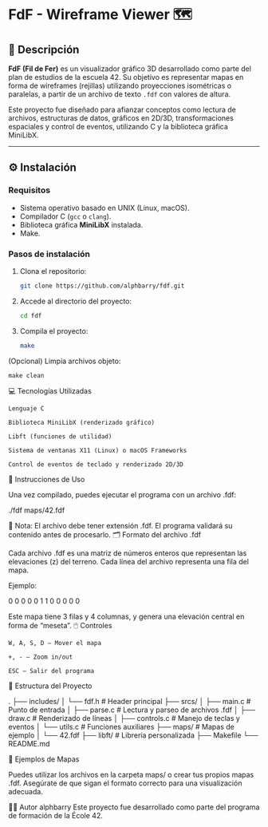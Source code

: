 # FdF - Wireframe Viewer 🗺️

## 🧠 Descripción

**FdF (Fil de Fer)** es un visualizador gráfico 3D desarrollado como parte del plan de estudios de la escuela 42. Su objetivo es representar mapas en forma de wireframes (rejillas) utilizando proyecciones isométricas o paralelas, a partir de un archivo de texto `.fdf` con valores de altura.

Este proyecto fue diseñado para afianzar conceptos como lectura de archivos, estructuras de datos, gráficos en 2D/3D, transformaciones espaciales y control de eventos, utilizando C y la biblioteca gráfica MiniLibX.

---

## ⚙️ Instalación

### Requisitos

- Sistema operativo basado en UNIX (Linux, macOS).
- Compilador C (`gcc` o `clang`).
- Biblioteca gráfica **MiniLibX** instalada.
- Make.

### Pasos de instalación

1. Clona el repositorio:
   ```bash
   git clone https://github.com/alphbarry/fdf.git

2. Accede al directorio del proyecto:
   ```bash
   cd fdf

3. Compila el proyecto:
   ```bash
   make

(Opcional) Limpia archivos objeto:

    make clean

💻 Tecnologías Utilizadas

    Lenguaje C

    Biblioteca MiniLibX (renderizado gráfico)

    Libft (funciones de utilidad)

    Sistema de ventanas X11 (Linux) o macOS Frameworks

    Control de eventos de teclado y renderizado 2D/3D

🚀 Instrucciones de Uso

Una vez compilado, puedes ejecutar el programa con un archivo .fdf:

./fdf maps/42.fdf

🔺 Nota: El archivo debe tener extensión .fdf. El programa validará su contenido antes de procesarlo.
🗂️ Formato del archivo .fdf

Cada archivo .fdf es una matriz de números enteros que representan las elevaciones (z) del terreno. Cada línea del archivo representa una fila del mapa.

Ejemplo:

0 0 0 0
0 1 1 0
0 0 0 0

Este mapa tiene 3 filas y 4 columnas, y genera una elevación central en forma de “meseta”.
🖱️ Controles

    W, A, S, D – Mover el mapa

    +, - – Zoom in/out

    ESC – Salir del programa

📁 Estructura del Proyecto

.
├── includes/
│   └── fdf.h             # Header principal
├── srcs/
│   ├── main.c            # Punto de entrada
│   ├── parse.c           # Lectura y parseo de archivos .fdf
│   ├── draw.c            # Renderizado de líneas
│   ├── controls.c        # Manejo de teclas y eventos
│   └── utils.c           # Funciones auxiliares
├── maps/                 # Mapas de ejemplo
│   └── 42.fdf
├── libft/                # Librería personalizada
├── Makefile
└── README.md

🧪 Ejemplos de Mapas

Puedes utilizar los archivos en la carpeta maps/ o crear tus propios mapas .fdf. Asegúrate de que sigan el formato correcto para una visualización adecuada.

👨‍💻 Autor
alphbarry
Este proyecto fue desarrollado como parte del programa de formación de la École 42.
